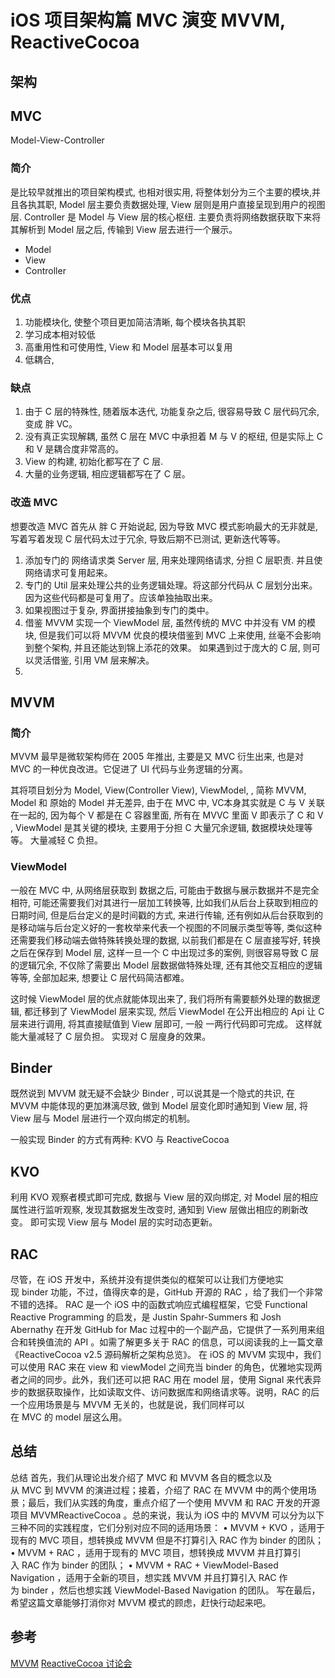 # iOS 项目架构篇  MVC 演变 MVVM, ReactiveCocoa
 
## 架构
 
## MVC

Model-View-Controller
### 简介
是比较早就推出的项目架构模式, 也相对很实用, 将整体划分为三个主要的模块,并且各执其职, Model 层主要负责数据处理, View 层则是用户直接呈现到用户的视图层. Controller 是 Model 与 View 层的核心枢纽. 主要负责将网络数据获取下来将其解析到 Model 层之后, 传输到 View 层去进行一个展示。 

  * Model 
  * View 
  * Controller 
### 优点

1. 功能模块化, 使整个项目更加简洁清晰, 每个模块各执其职
2. 学习成本相对较低
3. 高重用性和可使用性, View 和 Model 层基本可以复用
4. 低耦合, 
### 缺点

1. 由于 C 层的特殊性, 随着版本迭代, 功能复杂之后, 很容易导致 C 层代码冗余, 变成 胖 VC。
2. 没有真正实现解耦, 虽然 C 层在 MVC 中承担着  M 与 V 的枢纽, 但是实际上 C 和 V 是耦合度非常高的。
3. View 的构建, 初始化都写在了 C 层.
4. 大量的业务逻辑, 相应逻辑都写在了 C 层。


### 改造 MVC

想要改造 MVC 首先从 胖 C 开始说起, 因为导致 MVC 模式影响最大的无非就是, 写着写着发现 C 层代码太过于冗余, 导致后期不已测试, 更新迭代等等。

1. 添加专门的 网络请求类 Server 层, 用来处理网络请求, 分担 C 层职责. 并且使网络请求可复用起来。
2. 专门的 Util 层来处理公共的业务逻辑处理。将这部分代码从 C 层划分出来。 因为这些代码都是可复用了。应该单独抽取出来。
3. 如果视图过于复杂, 界面拼接抽象到专门的类中。
4. 借鉴 MVVM 实现一个 ViewModel 层, 虽然传统的 MVC 中并没有 VM 的模块, 但是我们可以将 MVVM 优良的模块借鉴到 MVC 上来使用, 丝毫不会影响到整个架构, 并且还能达到锦上添花的效果。 如果遇到过于庞大的 C 层, 则可以灵活借鉴, 引用 VM 层来解决。
5. 


## MVVM 

### 简介

MVVM 最早是微软架构师在 2005 年推出, 主要是又 MVC 衍生出来, 也是对 MVC 的一种优良改进。它促进了 UI 代码与业务逻辑的分离。

其将项目划分为 Model, View(Controller View), ViewModel, , 简称 MVVM,   Model 和 原始的 Model 并无差异, 由于在 MVC 中, VC本身其实就是 C 与 V 关联在一起的, 因为每个 V 都是在 C 容器里面, 所有在 MVVC 里面 V 即表示了 C 和 V , ViewModel 是其关键的模块, 主要用于分担 C 大量冗余逻辑, 数据模块处理等等。 大量减轻 C 负担。

### ViewModel

一般在 MVC 中, 从网络层获取到 数据之后, 可能由于数据与展示数据并不是完全相符, 可能还需要我们对其进行一层加工转换等, 比如我们从后台上获取到相应的日期时间, 但是后台定义的是时间戳的方式, 来进行传输, 还有例如从后台获取到的是移动端与后台定义好的一套枚举来代表一个视图的不同展示类型等等, 类似这种还需要我们移动端去做特殊转换处理的数据, 以前我们都是在 C 层直接写好, 转换之后在保存到 Model 层, 这样一旦一个 C 中出现过多的案例, 则很容易导致 C 层的逻辑冗余, 不仅除了需要出 Model 层数据做特殊处理, 还有其他交互相应的逻辑等等, 全部加起来, 想要让 C 层代码简洁都难。

这时候 ViewModel 层的优点就能体现出来了, 我们将所有需要额外处理的数据逻辑, 都迁移到了 ViewModel 层来实现, 然后 ViewModel 在公开出相应的 Api 让 C 层来进行调用, 将其直接赋值到 View 层即可, 一般 一两行代码即可完成。 这样就能大量减轻了 C 层负担。 实现对 C 层廋身的效果。

## Binder

既然说到 MVVM 就无疑不会缺少 Binder , 可以说其是一个隐式的共识, 在 MVVM 中能体现的更加淋漓尽致, 做到 Model 层变化即时通知到 View 层, 将 View 层与 Model 层进行一个双向绑定的机制。

一般实现 Binder 的方式有两种:
KVO 与 ReactiveCocoa

## KVO

利用 KVO 观察者模式即可完成, 数据与 View 层的双向绑定, 对 Model 层的相应 属性进行监听观察, 发现其数据发生改变时, 通知到 View 层做出相应的刷新改变。 即可实现 View 层与 Model 层的实时动态更新。

## RAC

尽管，在 iOS 开发中，系统并没有提供类似的框架可以让我们方便地实现 binder 功能，不过，值得庆幸的是，GitHub 开源的 RAC ，给了我们一个非常不错的选择。
RAC 是一个 iOS 中的函数式响应式编程框架，它受 Functional Reactive Programming 的启发，是 Justin Spahr-Summers 和 Josh Abernathy 在开发 GitHub for Mac 过程中的一个副产品，它提供了一系列用来组合和转换值流的 API 。如需了解更多关于 RAC 的信息，可以阅读我的上一篇文章《ReactiveCocoa v2.5 源码解析之架构总览》。
在 iOS 的 MVVM 实现中，我们可以使用 RAC 来在 view 和 viewModel 之间充当 binder 的角色，优雅地实现两者之间的同步。此外，我们还可以把 RAC 用在 model 层，使用 Signal 来代表异步的数据获取操作，比如读取文件、访问数据库和网络请求等。说明，RAC 的后一个应用场景是与 MVVM 无关的，也就是说，我们同样可以在 MVC 的 model 层这么用。

## 总结 

总结
首先，我们从理论出发介绍了 MVC 和 MVVM 各自的概念以及从 MVC 到 MVVM 的演进过程；接着，介绍了 RAC 在 MVVM 中的两个使用场景；最后，我们从实践的角度，重点介绍了一个使用 MVVM 和 RAC 开发的开源项目 MVVMReactiveCocoa 。总的来说，我认为 iOS 中的 MVVM 可以分为以下三种不同的实践程度，它们分别对应不同的适用场景：
	•	MVVM + KVO ，适用于现有的 MVC 项目，想转换成 MVVM 但是不打算引入 RAC 作为 binder 的团队；
	•	MVVM + RAC ，适用于现有的 MVC 项目，想转换成 MVVM 并且打算引入 RAC 作为 binder 的团队；
	•	MVVM + RAC + ViewModel-Based Navigation ，适用于全新的项目，想实践 MVVM 并且打算引入 RAC 作为 binder ，然后也想实践 ViewModel-Based Navigation 的团队。
写在最后，希望这篇文章能够打消你对 MVVM 模式的顾虑，赶快行动起来吧。


## 参考 

[MVVM](http://blog.leichunfeng.com/blog/2016/02/27/mvvm-with-reactivecocoa/)
[ReactiveCocoa 讨论会](https://blog.devtang.com/2016/01/03/reactive-cocoa-discussion/)

